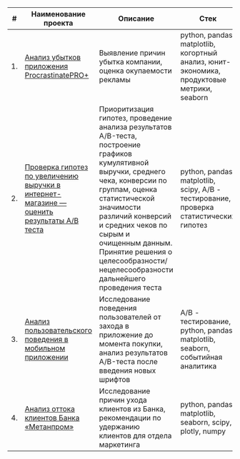 | #    | Наименование проекта                | Описание                                                     | Стек                                                         |
| ---- | ------------------------------------------------------------ | ------------------------------------------------------------ | ------------------------------------------------------------ |
| 1.   | [Анализ убытков приложения ProcrastinatePRO+](https://github.com/ttsohorova/Portfolio/tree/main/Анализ%20убытков%20приложения%20ProcrastinatePRO%2B) | Выявление причин убытка компании, оценка окупаемости рекламы  | python, pandas, matplotlib, <br/> когортный анализ, юнит-экономика, продуктовые метрики, seaborn       |
| 2.   | [Проверка гипотез по увеличению выручки в интернет-магазине — оценить результаты A/B теста](https://github.com/ttsohorova/Portfolio/tree/main/Проверка%20гипотез%20по%20увеличению%20выручки%20в%20интернет-магазине%20—%20оценить%20результаты%20A) | Приоритизация гипотез, проведение анализа результатов A/B-теста, построение графиков кумулятивной выручки, среднего чека, конверсии по группам, оценка статистической значимости различий конверсий и средних чеков по сырым и очищенным данным. Принятие решения о целесообразности/нецелесообразности дальнейшего проведения теста | python, pandas, matplotlib, scipy, А/В - тестирование, проверка статистических гипотез |
| 3.   | [Анализ пользовательского поведения в мобильном приложении](https://github.com/ttsohorova/Portfolio/tree/main/Анализ%20пользовательского%20поведения%20в%20мобильном%20приложении) | Исследование поведения пользователей от захода в приложение до момента покупки, анализ результатов A/B-теста после введения новых шрифтов | А/В - тестирование, python, pandas, matplotlib, seaborn, событийная аналитика |
| 4.   | [Анализ оттока клиентов Банка «Метанпром»](https://github.com/ttsohorova/Portfolio/tree/main/Анализ%20оттока%20клиентов%20банка%20«Метанпром»)| Исследование причин ухода клиентов из Банка, рекомендации по удержанию клиентов для отдела маркетинга| python, pandas, matplotlib, seaborn, scipy, plotly, numpy |
